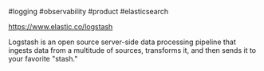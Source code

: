 #logging #observability #product #elasticsearch 

https://www.elastic.co/logstash

Logstash is an open source server-side data processing pipeline that ingests data from a multitude of sources, transforms it, and then sends it to your favorite "stash."